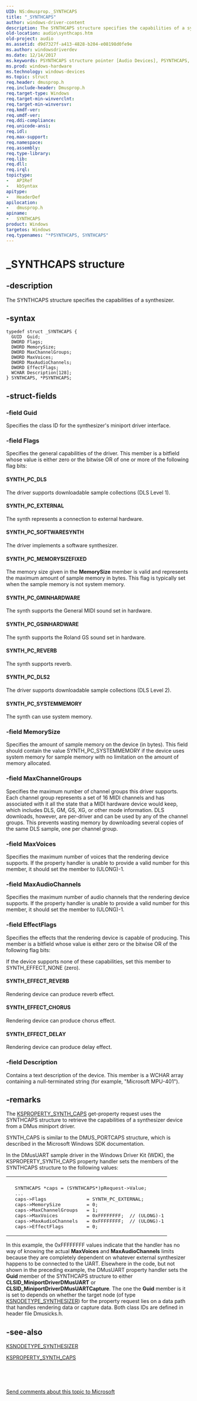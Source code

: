 ```yaml
---
UID: NS:dmusprop._SYNTHCAPS
title: "_SYNTHCAPS"
author: windows-driver-content
description: The SYNTHCAPS structure specifies the capabilities of a synthesizer.
old-location: audio\synthcaps.htm
old-project: audio
ms.assetid: d9d7327f-a413-4828-b204-e08198d0fe9e
ms.author: windowsdriverdev
ms.date: 12/14/2017
ms.keywords: PSYNTHCAPS structure pointer [Audio Devices], PSYNTHCAPS, audio.synthcaps, _SYNTHCAPS, aud-prop_609e484a-6bcb-4ea2-9ca5-fa640c4d9ba8.xml, *PSYNTHCAPS, SYNTHCAPS, dmusprop/PSYNTHCAPS, SYNTHCAPS structure [Audio Devices], dmusprop/SYNTHCAPS
ms.prod: windows-hardware
ms.technology: windows-devices
ms.topic: struct
req.header: dmusprop.h
req.include-header: Dmusprop.h
req.target-type: Windows
req.target-min-winverclnt: 
req.target-min-winversvr: 
req.kmdf-ver: 
req.umdf-ver: 
req.ddi-compliance: 
req.unicode-ansi: 
req.idl: 
req.max-support: 
req.namespace: 
req.assembly: 
req.type-library: 
req.lib: 
req.dll: 
req.irql: 
topictype:
-	APIRef
-	kbSyntax
apitype:
-	HeaderDef
apilocation:
-	dmusprop.h
apiname:
-	SYNTHCAPS
product: Windows
targetos: Windows
req.typenames: "*PSYNTHCAPS, SYNTHCAPS"
---
```


# _SYNTHCAPS structure


## -description


The SYNTHCAPS structure specifies the capabilities of a synthesizer.


## -syntax


````
typedef struct _SYNTHCAPS {
  GUID  Guid;
  DWORD Flags;
  DWORD MemorySize;
  DWORD MaxChannelGroups;
  DWORD MaxVoices;
  DWORD MaxAudioChannels;
  DWORD EffectFlags;
  WCHAR Description[128];
} SYNTHCAPS, *PSYNTHCAPS;
````


## -struct-fields




### -field Guid

Specifies the class ID for the synthesizer's miniport driver interface.


### -field Flags

Specifies the general capabilities of the driver. This member is a bitfield whose value is either zero or the bitwise OR of one or more of the following flag bits:




#### SYNTH_PC_DLS

The driver supports downloadable sample collections (DLS Level 1).


#### SYNTH_PC_EXTERNAL

The synth represents a connection to external hardware.


#### SYNTH_PC_SOFTWARESYNTH

The driver implements a software synthesizer.


#### SYNTH_PC_MEMORYSIZEFIXED

The memory size given in the <b>MemorySize</b> member is valid and represents the maximum amount of sample memory in bytes. This flag is typically set when the sample memory is not system memory.


#### SYNTH_PC_GMINHARDWARE

The synth supports the General MIDI sound set in hardware.


#### SYNTH_PC_GSINHARDWARE

The synth supports the Roland GS sound set in hardware.


#### SYNTH_PC_REVERB

The synth supports reverb.


#### SYNTH_PC_DLS2

The driver supports downloadable sample collections (DLS Level 2).


#### SYNTH_PC_SYSTEMMEMORY

The synth can use system memory.


### -field MemorySize

Specifies the amount of sample memory on the device (in bytes). This field should contain the value SYNTH_PC_SYSTEMMEMORY if the device uses system memory for sample memory with no limitation on the amount of memory allocated.


### -field MaxChannelGroups

Specifies the maximum number of channel groups this driver supports. Each channel group represents a set of 16 MIDI channels and has associated with it all the state that a MIDI hardware device would keep, which includes DLS, GM, GS, XG, or other mode information. DLS downloads, however, are per-driver and can be used by any of the channel groups. This prevents wasting memory by downloading several copies of the same DLS sample, one per channel group.


### -field MaxVoices

Specifies the maximum number of voices that the rendering device supports. If the property handler is unable to provide a valid number for this member, it should set the member to (ULONG)-1.


### -field MaxAudioChannels

Specifies the maximum number of audio channels that the rendering device supports. If the property handler is unable to provide a valid number for this member, it should set the member to (ULONG)-1.


### -field EffectFlags

Specifies the effects that the rendering device is capable of producing. This member is a bitfield whose value is either zero or the bitwise OR of the following flag bits:



If the device supports none of these capabilities, set this member to SYNTH_EFFECT_NONE (zero).


#### SYNTH_EFFECT_REVERB

Rendering device can produce reverb effect.


#### SYNTH_EFFECT_CHORUS

Rendering device can produce chorus effect.


#### SYNTH_EFFECT_DELAY

Rendering device can produce delay effect.


### -field Description

Contains a text description of the device. This member is a WCHAR array containing a null-terminated string (for example, "Microsoft MPU-401").


## -remarks


The <a href="https://msdn.microsoft.com/library/windows/hardware/ff537389">KSPROPERTY_SYNTH_CAPS</a> get-property request uses the SYNTHCAPS structure to retrieve the capabilities of a synthesizer device from a DMus miniport driver.

SYNTH_CAPS is similar to the DMUS_PORTCAPS structure, which is described in the Microsoft Windows SDK documentation.

In the DMusUART sample driver in the Windows Driver Kit (WDK), the KSPROPERTY_SYNTH_CAPS property handler sets the members of the SYNTHCAPS structure to the following values:
<div class="code"><span codelanguage=""><table>
<tr>
<th></th>
</tr>
<tr>
<td>
<pre>  SYNTHCAPS *caps = (SYNTHCAPS*)pRequest-&gt;Value;
  ...
  caps-&gt;Flags              = SYNTH_PC_EXTERNAL;
  caps-&gt;MemorySize         = 0;         
  caps-&gt;MaxChannelGroups   = 1;
  caps-&gt;MaxVoices          = 0xFFFFFFFF;  // (ULONG)-1
  caps-&gt;MaxAudioChannels   = 0xFFFFFFFF;  // (ULONG)-1
  caps-&gt;EffectFlags        = 0;</pre>
</td>
</tr>
</table></span></div>In this example, the 0xFFFFFFFF values indicate that the handler has no way of knowing the actual <b>MaxVoices</b> and <b>MaxAudioChannels</b> limits because they are completely dependent on whatever external synthesizer happens to be connected to the UART. Elsewhere in the code, but not shown in the preceding example, the DMusUART property handler sets the <b>Guid</b> member of the SYNTHCAPS structure to either <b>CLSID_MiniportDriverDMusUART</b> or <b>CLSID_MiniportDriverDMusUARTCapture</b>. The one the <b>Guid</b> member is it is set to depends on whether the target node (of type <a href="https://msdn.microsoft.com/library/windows/hardware/ff537203">KSNODETYPE_SYNTHESIZER</a>) for the property request lies on a data path that handles rendering data or capture data. Both class IDs are defined in header file Dmusicks.h.



## -see-also

<a href="https://msdn.microsoft.com/library/windows/hardware/ff537203">KSNODETYPE_SYNTHESIZER</a>

<a href="https://msdn.microsoft.com/library/windows/hardware/ff537389">KSPROPERTY_SYNTH_CAPS</a>

 

 

<a href="mailto:wsddocfb@microsoft.com?subject=Documentation%20feedback [audio\audio]:%20SYNTHCAPS structure%20 RELEASE:%20(12/14/2017)&amp;body=%0A%0APRIVACY STATEMENT%0A%0AWe use your feedback to improve the documentation. We don't use your email address for any other purpose, and we'll remove your email address from our system after the issue that you're reporting is fixed. While we're working to fix this issue, we might send you an email message to ask for more info. Later, we might also send you an email message to let you know that we've addressed your feedback.%0A%0AFor more info about Microsoft's privacy policy, see http://privacy.microsoft.com/en-us/default.aspx." title="Send comments about this topic to Microsoft">Send comments about this topic to Microsoft</a>

